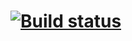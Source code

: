 # [![Build status](https://ci.appveyor.com/api/projects/status/30elo3uc0qpg586k?svg=true)](https://ci.appveyor.com/project/DimaZap1990/bbd)
